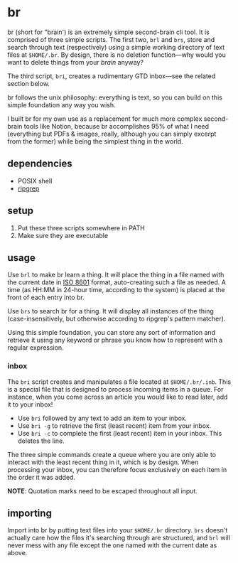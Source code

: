 # br
br (short for "brain') is an extremely simple second-brain cli tool. It is comprised of three simple scripts. The first two, `brl` and `brs`, store and search through text (respectively) using a simple working directory of text files at `$HOME/.br`. By design, there is no deletion function—why would you want to delete things from your _brain_ anyway?

The third script, `bri`, creates a rudimentary GTD inbox—see the related section below.

br follows the unix philosophy: everything is text, so you can build on this simple foundation any way you wish.

I built br for my own use as a replacement for much more complex second-brain tools like Notion, because br accomplishes 95% of what I need (everything but PDFs & images, really, although you can simply excerpt from the former) while being the simplest thing in the world.

## dependencies
* POSIX shell
* [ripgrep](https://github.com/BurntSushi/ripgrep)

## setup
1. Put these three scripts somewhere in PATH
2. Make sure they are executable

## usage
Use `brl` to make br learn a thing. It will place the thing in a file named with the current date in [ISO 8601](https://en.wikipedia.org/wiki/ISO_8601) format, auto-creating such a file as needed. A time (as HH:MM in 24-hour time, according to the system) is placed at the front of each entry into br.

Use `brs` to search br for a thing. It will display all instances of the thing (case-insensitively, but otherwise according to ripgrep's pattern matcher).

Using this simple foundation, you can store any sort of information and retrieve it using any keyword or phrase you know how to represent with a regular expression.

### inbox
The `bri` script creates and manipulates a file located at `$HOME/.br/.inb`. This is a special file that is designed to process incoming items in a queue. For instance, when you come across an article you would like to read later, add it to your inbox!

- Use `bri` followed by any text to add an item to your inbox.
- Use `bri -g` to retrieve the first (least recent) item from your inbox.
- Use `bri -c` to complete the first (least recent) item in your inbox. This deletes the line.

The three simple commands create a queue where you are only able to interact with the least recent thing in it, which is by design. When processing your inbox, you can therefore focus exclusively on each item in the order it was added.

**NOTE**: Quotation marks need to be escaped throughout all input.

## importing
Import into br by putting text files into your `$HOME/.br` directory. `brs` doesn't actually care how the files it's searching through are structured, and `brl` will never mess with any file except the one named with the current date as above.
